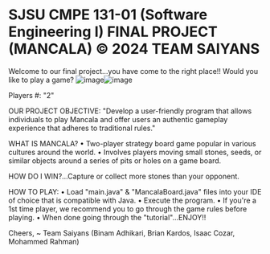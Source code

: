 SJSU CMPE 131-01 (Software Engineering I)
FINAL PROJECT (MANCALA)
© 2024 TEAM SAIYANS
=========================================

Welcome to our final project...you have come to the right place!! 
Would you like to play a game? ![image](https://github.com/bkardos/CMPE131_MANCALA/assets/33300248/123b8c5a-379e-4de7-8d4b-e09e061a0ada)![image](https://github.com/bkardos/CMPE131_MANCALA/assets/33300248/123b8c5a-379e-4de7-8d4b-e09e061a0ada)


Players #: "2"

OUR PROJECT OBJECTIVE: "Develop a user-friendly program that allows individuals to play Mancala and offer users an authentic gameplay experience that adheres to traditional rules."

WHAT IS MANCALA?
  • Two-player strategy board game popular in various cultures around the world.
  • Involves players moving small stones, seeds, or similar objects around a series of pits or holes on a game board.

HOW DO I WIN?...Capture or collect more stones than your opponent.

HOW TO PLAY:
  • Load "main.java" & "MancalaBoard.java" files into your IDE of choice that is compatible with Java.
  • Execute the program.
  • If you're a 1st time player, we recommend you to go through the game rules before playing.
  • When done going through the "tutorial"...ENJOY!!

Cheers,
~ Team Saiyans (Binam Adhikari, Brian Kardos, Isaac Cozar, Mohammed Rahman)





